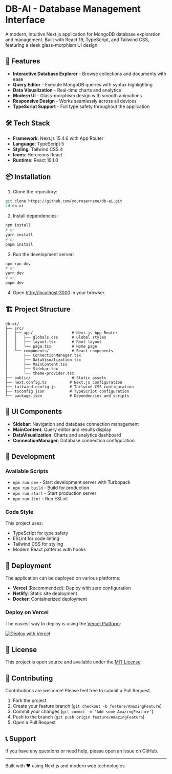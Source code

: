 # DB-AI - Database Management Interface

A modern, intuitive Next.js application for MongoDB database exploration and management. Built with React 19, TypeScript, and Tailwind CSS, featuring a sleek glass-morphism UI design.

## 🚀 Features

- **Interactive Database Explorer** - Browse collections and documents with ease
- **Query Editor** - Execute MongoDB queries with syntax highlighting
- **Data Visualization** - Real-time charts and analytics
- **Modern UI** - Glass-morphism design with smooth animations
- **Responsive Design** - Works seamlessly across all devices
- **TypeScript Support** - Full type safety throughout the application

## 🛠️ Tech Stack

- **Framework**: Next.js 15.4.6 with App Router
- **Language**: TypeScript 5
- **Styling**: Tailwind CSS 4
- **Icons**: Heroicons React
- **Runtime**: React 19.1.0

## 📦 Installation

1. Clone the repository:
```bash
git clone https://github.com/yourusername/db-ai.git
cd db-ai
```

2. Install dependencies:
```bash
npm install
# or
yarn install
# or
pnpm install
```

3. Run the development server:
```bash
npm run dev
# or
yarn dev
# or
pnpm dev
```

4. Open [http://localhost:3000](http://localhost:3000) in your browser.

## 🏗️ Project Structure

```
db-ai/
├── src/
│   ├── app/                 # Next.js App Router
│   │   ├── globals.css      # Global styles
│   │   ├── layout.tsx       # Root layout
│   │   └── page.tsx         # Home page
│   └── components/          # React components
│       ├── ConnectionManager.tsx
│       ├── DataVisualization.tsx
│       ├── MainContent.tsx
│       ├── Sidebar.tsx
│       └── theme-provider.tsx
├── public/                  # Static assets
├── next.config.ts          # Next.js configuration
├── tailwind.config.js      # Tailwind CSS configuration
├── tsconfig.json           # TypeScript configuration
└── package.json            # Dependencies and scripts
```

## 🎨 UI Components

- **Sidebar**: Navigation and database connection management
- **MainContent**: Query editor and results display
- **DataVisualization**: Charts and analytics dashboard
- **ConnectionManager**: Database connection configuration

## 🔧 Development

### Available Scripts

- `npm run dev` - Start development server with Turbopack
- `npm run build` - Build for production
- `npm run start` - Start production server
- `npm run lint` - Run ESLint

### Code Style

This project uses:
- TypeScript for type safety
- ESLint for code linting
- Tailwind CSS for styling
- Modern React patterns with hooks

## 🚀 Deployment

The application can be deployed on various platforms:

- **Vercel** (Recommended): Deploy with zero configuration
- **Netlify**: Static site deployment
- **Docker**: Containerized deployment

### Deploy on Vercel

The easiest way to deploy is using the [Vercel Platform](https://vercel.com/new):

[![Deploy with Vercel](https://vercel.com/button)](https://vercel.com/new/clone?repository-url=https://github.com/yourusername/db-ai)

## 📝 License

This project is open source and available under the [MIT License](LICENSE).

## 🤝 Contributing

Contributions are welcome! Please feel free to submit a Pull Request.

1. Fork the project
2. Create your feature branch (`git checkout -b feature/AmazingFeature`)
3. Commit your changes (`git commit -m 'Add some AmazingFeature'`)
4. Push to the branch (`git push origin feature/AmazingFeature`)
5. Open a Pull Request

## 📞 Support

If you have any questions or need help, please open an issue on GitHub.

---

Built with ❤️ using Next.js and modern web technologies.
